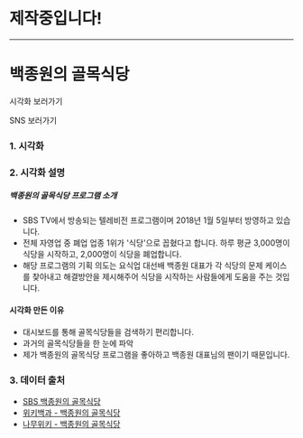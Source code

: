 # 제작중입니다!
------------------------------------------------------------------------------------------------------

# 백종원의 골목식당

시각화 보러가기

SNS 보러가기

### 1. 시각화

### 2. 시각화 설명

##### 백종원의 골목식당 프로그램 소개
  - SBS TV에서 방송되는 텔레비전 프로그램이며 2018년 1월 5일부터 방영하고 있습니다. 
  - 전체 자영업 중 폐업 업종 1위가 '식당'으로 꼽혔다고 합니다. 하루 평균 3,000명이 식당을 시작하고, 2,000명이 식당을 폐업합니다. 
  - 해당 프로그램의 기획 의도는 요식업 대선배 백종원 대표가 각 식당의 문제 케이스를 찾아내고 해결방안을 제시해주어 식당을 시작하는 사람들에게 도움을 주는 것입니다.

#### 시각화 만든 이유

- 대시보드를 통해 골목식당들을 검색하기 편리합니다.
- 과거의 골목식당들을 한 눈에 파악
- 제가 백종원의 골목식당 프로그램을 좋아하고 백종원 대표님의 팬이기 때문입니다.

### 3. 데이터 출처
- [SBS 백종원의 골목식당](https://programs.sbs.co.kr/enter/street/main)
- [위키백과 - 백종원의 골목식당](https://ko.wikipedia.org/wiki/%EB%B0%B1%EC%A2%85%EC%9B%90%EC%9D%98_%EA%B3%A8%EB%AA%A9%EC%8B%9D%EB%8B%B9)
- [나무위키 - 백종원의 골목식당](https://namu.wiki/w/%EB%B0%B1%EC%A2%85%EC%9B%90%EC%9D%98%20%EA%B3%A8%EB%AA%A9%EC%8B%9D%EB%8B%B9)
